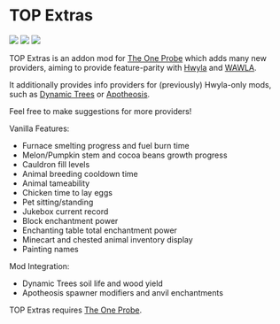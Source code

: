 # TOP Extras 

[![](https://img.shields.io/modrinth/dt/top-extras)](https://modrinth.com/mod/top-extras) [![](http://cf.way2muchnoise.eu/628618.svg)](https://www.curseforge.com/minecraft/mc-mods/top-extras)  [![](http://cf.way2muchnoise.eu/versions/628618.svg)](https://www.curseforge.com/minecraft/mc-mods/top-extras)


TOP Extras is an addon mod for [The One Probe](https://github.com/McJtyMods/TheOneProbe) which adds many new providers, aiming to provide feature-parity with [Hwyla](https://github.com/TehNut-Mods/HWYLA) and [WAWLA](https://github.com/Darkhax-Minecraft/WAWLA). 

It additionally provides info providers for (previously) Hwyla-only mods, such as [Dynamic Trees](https://github.com/DynamicTreesTeam/DynamicTrees) or [Apotheosis](https://github.com/Shadows-of-Fire/Apotheosis/).

Feel free to make suggestions for more providers!

Vanilla Features:
* Furnace smelting progress and fuel burn time
* Melon/Pumpkin stem and cocoa beans growth progress
* Cauldron fill levels
* Animal breeding cooldown time
* Animal tameability
* Chicken time to lay eggs
* Pet sitting/standing
* Jukebox current record
* Block enchantment power
* Enchanting table total enchantment power
* Minecart and chested animal inventory display
* Painting names

Mod Integration:
* Dynamic Trees soil life and wood yield
* Apotheosis spawner modifiers and anvil enchantments

TOP Extras requires [The One Probe](https://github.com/McJtyMods/TheOneProbe).
